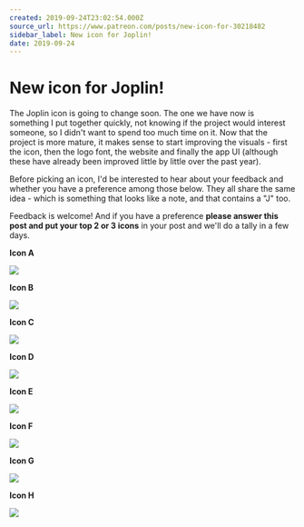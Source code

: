 ```yaml
---
created: 2019-09-24T23:02:54.000Z
source_url: https://www.patreon.com/posts/new-icon-for-30218482
sidebar_label: New icon for Joplin!
date: 2019-09-24
---
```


# New icon for Joplin!

The Joplin icon is going to change soon. The one we have now is something I put together quickly, not knowing if the project would interest someone, so I didn't want to spend too much time on it. Now that the project is more mature, it makes sense to start improving the visuals - first the icon, then the logo font, the website and finally the app UI (although these have already been improved little by little over the past year).

Before picking an icon, I'd be interested to hear about your feedback and whether you have a preference among those below. They all share the same idea - which is something that looks like a note, and that contains a "J" too.

Feedback is welcome! And if you have a preference **please answer this post and put your top 2 or 3 icons** in your post and we'll do a tally in a few days.

**Icon A**

![](https://raw.githubusercontent.com/laurent22/joplin/dev/Assets/WebsiteAssets/images/news/20190924-230254_0.png)

**Icon B**

![](https://raw.githubusercontent.com/laurent22/joplin/dev/Assets/WebsiteAssets/images/news/20190924-230254_1.png)

**Icon C**

![](https://raw.githubusercontent.com/laurent22/joplin/dev/Assets/WebsiteAssets/images/news/20190924-230254_2.png)

**Icon D**

![](https://raw.githubusercontent.com/laurent22/joplin/dev/Assets/WebsiteAssets/images/news/20190924-230254_3.png)

**Icon E**

![](https://raw.githubusercontent.com/laurent22/joplin/dev/Assets/WebsiteAssets/images/news/20190924-230254_4.png)

**Icon F**

![](https://raw.githubusercontent.com/laurent22/joplin/dev/Assets/WebsiteAssets/images/news/20190924-230254_5.png)

**Icon G**

![](https://raw.githubusercontent.com/laurent22/joplin/dev/Assets/WebsiteAssets/images/news/20190924-230254_6.png)

**Icon H**

![](https://raw.githubusercontent.com/laurent22/joplin/dev/Assets/WebsiteAssets/images/news/20190924-230254_7.png)